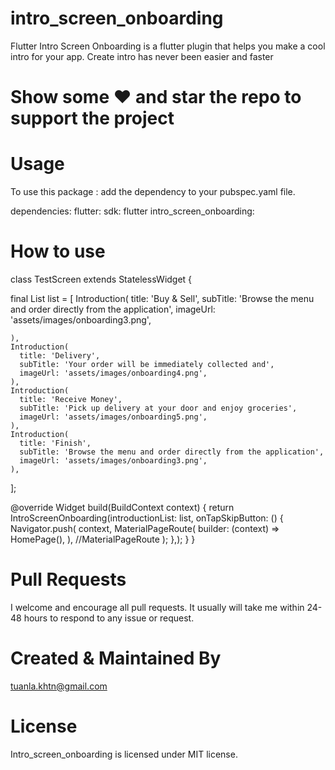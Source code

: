 # intro_screen_onboarding
Flutter Intro Screen Onboarding is a flutter plugin that helps you make a cool intro for your app. Create intro has never been easier and faster

# Show some ❤️ and star the repo to support the project

# Usage 
To use this package :
add the dependency to your pubspec.yaml file.

dependencies:
    flutter:
      sdk: flutter
    intro_screen_onboarding:
    
 
# How to use

class TestScreen extends StatelessWidget {

  final List<Introduction> list = [
    Introduction(
      title: 'Buy & Sell',
      subTitle: 'Browse the menu and order directly from the application',
      imageUrl: 'assets/images/onboarding3.png',

    ),
    Introduction(
      title: 'Delivery',
      subTitle: 'Your order will be immediately collected and',
      imageUrl: 'assets/images/onboarding4.png',
    ),
    Introduction(
      title: 'Receive Money',
      subTitle: 'Pick up delivery at your door and enjoy groceries',
      imageUrl: 'assets/images/onboarding5.png',
    ),
    Introduction(
      title: 'Finish',
      subTitle: 'Browse the menu and order directly from the application',
      imageUrl: 'assets/images/onboarding3.png',
    ),
  ];

  @override
  Widget build(BuildContext context) {
    return IntroScreenOnboarding(introductionList: list, onTapSkipButton: () {
      Navigator.push(
        context,
        MaterialPageRoute(
          builder: (context) => HomePage(),
        ), //MaterialPageRoute
      );
    },);
  }
}

# Pull Requests
I welcome and encourage all pull requests. It usually will take me within 24-48 hours to respond to any issue or request.

# Created & Maintained By
tuanla.khtn@gmail.com

# License
Intro_screen_onboarding is licensed under MIT license.

